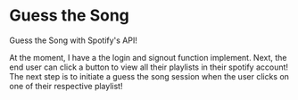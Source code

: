 # Guess the Song
 Guess the Song with Spotify's API!

At the moment, I have a the login and signout function implement.
Next, the end user can click a button to view all their playlists in their spotify account!
The next step is to initiate a guess the song session when the user clicks on one of their respective playlist!
